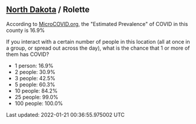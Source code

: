 
## [North Dakota](/united-states/north-dakota) / Rolette

According to [MicroCOVID.org](http://microcovid.org),
the "Estimated Prevalence" of COVID in this county is 16.9%

If you interact with a certain number of people in this location
(all at once in a group, or spread out across the day), what is the chance that
1 or more of them has COVID?

- 1 person: 16.9%
- 2 people: 30.9%
- 3 people: 42.5%
- 5 people: 60.3%
- 10 people: 84.2%
- 25 people: 99.0%
- 100 people: 100.0%

Last updated: 2022-01-21 00:36:55.975002 UTC
